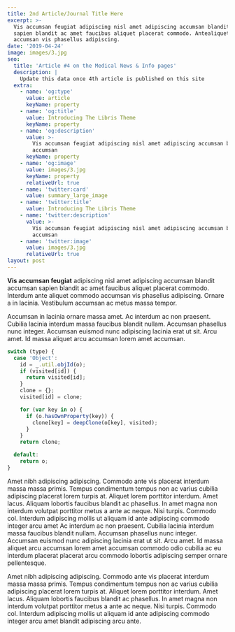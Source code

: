 ```yaml
---
title: 2nd Article/Journal Title Here
excerpt: >-
  Vis accumsan feugiat adipiscing nisl amet adipiscing accumsan blandit accumsan
  sapien blandit ac amet faucibus aliquet placerat commodo. Antealiquet commodo
  accumsan vis phasellus adipiscing. 
date: '2019-04-24'
image: images/3.jpg
seo:
  title: 'Article #4 on the Medical News & Info pages'
  description: |
    Update this data once 4th article is published on this site
  extra:
    - name: 'og:type'
      value: article
      keyName: property
    - name: 'og:title'
      value: Introducing The Libris Theme
      keyName: property
    - name: 'og:description'
      value: >-
        Vis accumsan feugiat adipiscing nisl amet adipiscing accumsan blandit
        accumsan
      keyName: property
    - name: 'og:image'
      value: images/3.jpg
      keyName: property
      relativeUrl: true
    - name: 'twitter:card'
      value: summary_large_image
    - name: 'twitter:title'
      value: Introducing The Libris Theme
    - name: 'twitter:description'
      value: >-
        Vis accumsan feugiat adipiscing nisl amet adipiscing accumsan blandit
        accumsan
    - name: 'twitter:image'
      value: images/3.jpg
      relativeUrl: true
layout: post
---
```


**Vis accumsan feugiat** adipiscing nisl amet adipiscing accumsan blandit accumsan sapien blandit ac amet faucibus aliquet placerat commodo. Interdum ante aliquet commodo accumsan vis phasellus adipiscing. Ornare a in lacinia. Vestibulum accumsan ac metus massa tempor. 

Accumsan in lacinia ornare massa amet. Ac interdum ac non praesent. Cubilia lacinia interdum massa faucibus blandit nullam. Accumsan phasellus nunc integer. Accumsan euismod nunc adipiscing lacinia erat ut sit. Arcu amet. Id massa aliquet arcu accumsan lorem amet accumsan.

```javascript
switch (type) {
  case 'Object':
    id = _.util.objId(o);
    if (visited[id]) {
      return visited[id];
    }
    clone = {};
    visited[id] = clone;

    for (var key in o) {
      if (o.hasOwnProperty(key)) {
        clone[key] = deepClone(o[key], visited);
      }
    }
    return clone;

  default:
    return o;
}
```

Amet nibh adipiscing adipiscing. Commodo ante vis placerat interdum massa massa primis. Tempus condimentum tempus non ac varius cubilia adipiscing placerat lorem turpis at. Aliquet lorem porttitor interdum. Amet lacus. Aliquam lobortis faucibus blandit ac phasellus. In amet magna non interdum volutpat porttitor metus a ante ac neque. Nisi turpis. Commodo col. Interdum adipiscing mollis ut aliquam id ante adipiscing commodo integer arcu amet Ac interdum ac non praesent. Cubilia lacinia interdum massa faucibus blandit nullam. Accumsan phasellus nunc integer. Accumsan euismod nunc adipiscing lacinia erat ut sit. Arcu amet. Id massa aliquet arcu accumsan lorem amet accumsan commodo odio cubilia ac eu interdum placerat placerat arcu commodo lobortis adipiscing semper ornare pellentesque.

Amet nibh adipiscing adipiscing. Commodo ante vis placerat interdum massa massa primis. Tempus condimentum tempus non ac varius cubilia adipiscing placerat lorem turpis at. Aliquet lorem porttitor interdum. Amet lacus. Aliquam lobortis faucibus blandit ac phasellus. In amet magna non interdum volutpat porttitor metus a ante ac neque. Nisi turpis. Commodo col. Interdum adipiscing mollis ut aliquam id ante adipiscing commodo integer arcu amet blandit adipiscing arcu ante.
